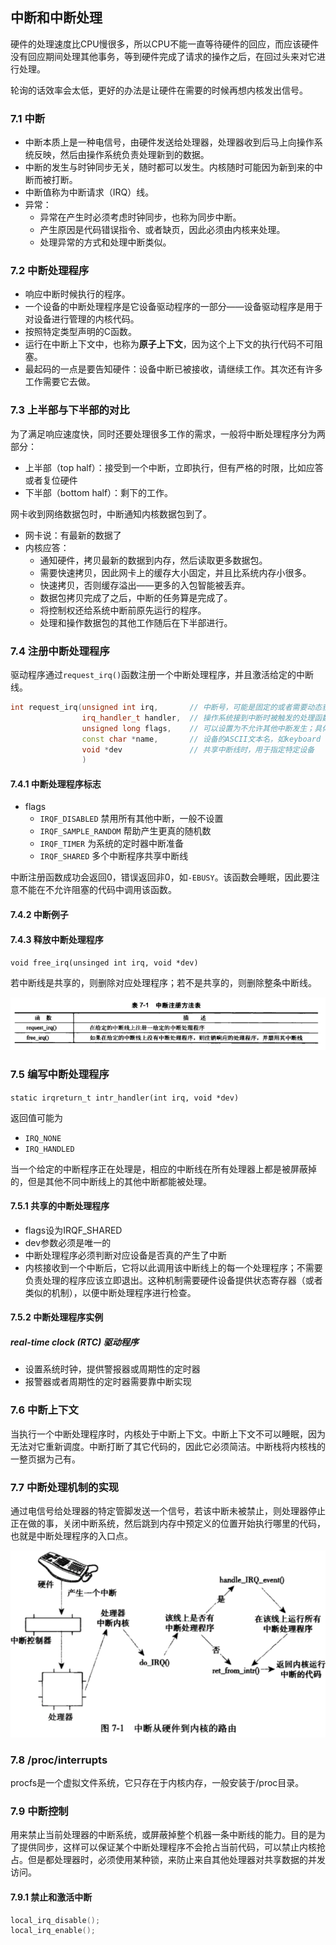 ## 中断和中断处理
硬件的处理速度比CPU慢很多，所以CPU不能一直等待硬件的回应，而应该硬件没有回应期间处理其他事务，等到硬件完成了请求的操作之后，在回过头来对它进行处理。

轮询的话效率会太低，更好的办法是让硬件在需要的时候再想内核发出信号。

### 7.1 中断
- 中断本质上是一种电信号，由硬件发送给处理器，处理器收到后马上向操作系统反映，然后由操作系统负责处理新到的数据。
- 中断的发生与时钟同步无关，随时都可以发生。内核随时可能因为新到来的中断而被打断。
- 中断值称为中断请求（IRQ）线。
- 异常：
  - 异常在产生时必须考虑时钟同步，也称为同步中断。
  - 产生原因是代码错误指令、或者缺页，因此必须由内核来处理。
  - 处理异常的方式和处理中断类似。

### 7.2 中断处理程序
- 响应中断时候执行的程序。
- 一个设备的中断处理程序是它设备驱动程序的一部分——设备驱动程序是用于对设备进行管理的内核代码。
- 按照特定类型声明的C函数。
- 运行在中断上下文中，也称为**原子上下文**，因为这个上下文的执行代码不可阻塞。
- 最起码的一点是要告知硬件：设备中断已被接收，请继续工作。其次还有许多工作需要它去做。

### 7.3 上半部与下半部的对比
为了满足响应速度快，同时还要处理很多工作的需求，一般将中断处理程序分为两部分：
- 上半部（top half）：接受到一个中断，立即执行，但有严格的时限，比如应答或者复位硬件
- 下半部（bottom half）：剩下的工作。

网卡收到网络数据包时，中断通知内核数据包到了。
- 网卡说：有最新的数据了
- 内核应答：
  - 通知硬件，拷贝最新的数据到内存，然后读取更多数据包。
  - 需要快速拷贝，因此网卡上的缓存大小固定，并且比系统内存小很多。
  - 快速拷贝，否则缓存溢出——更多的入包智能被丢弃。
  - 数据包拷贝完成了之后，中断的任务算是完成了。
  - 将控制权还给系统中断前原先运行的程序。
  - 处理和操作数据包的其他工作随后在下半部进行。

### 7.4 注册中断处理程序
驱动程序通过`request_irq()`函数注册一个中断处理程序，并且激活给定的中断线。
```c++
int request_irq(unsigned int irq,       // 中断号，可能是固定的或者需要动态获取的
                irq_handler_t handler,  // 操作系统接到中断时被触发的处理函数
                unsigned long flags,    // 可以设置为不允许其他中断发生；具体看7.4.1
                const char *name,       // 设备的ASCII文本名，如keyboard
                void *dev               // 共享中断线时，用于指定特定设备
                )
```
#### 7.4.1 中断处理程序标志
- flags
  - `IRQF_DISABLED` 禁用所有其他中断，一般不设置
  - `IRQF_SAMPLE_RANDOM` 帮助产生更真的随机数
  - `IRQF_TIMER` 为系统的定时器中断准备
  - `IRQF_SHARED` 多个中断程序共享中断线

中断注册函数成功会返回0，错误返回非0，如`-EBUSY`。该函数会睡眠，因此要注意不能在不允许阻塞的代码中调用该函数。

#### 7.4.2 中断例子


#### 7.4.3 释放中断处理程序
`void free_irq(unsinged int irq, void *dev)`

若中断线是共享的，则删除对应处理程序；若不是共享的，则删除整条中断线。

![reg-free](res/interrupts-handler-reg-free.png)

### 7.5 编写中断处理程序
`static irqreturn_t intr_handler(int irq, void *dev)`

返回值可能为
- `IRQ_NONE`
- `IRQ_HANDLED`

当一个给定的中断程序正在处理是，相应的中断线在所有处理器上都是被屏蔽掉的，但是其他不同中断线上的其他中断都能被处理。

#### 7.5.1 共享的中断处理程序

- flags设为IRQF_SHARED
- dev参数必须是唯一的
- 中断处理程序必须判断对应设备是否真的产生了中断
- 内核接收到一个中断后，它将以此调用该中断线上的每一个处理程序；不需要负责处理的程序应该立即退出。这种机制需要硬件设备提供状态寄存器（或者类似的机制），以便中断处理程序进行检查。

#### 7.5.2 中断处理程序实例

##### real-time clock (RTC) 驱动程序
- 设置系统时钟，提供警报器或周期性的定时器
- 报警器或者周期性的定时器需要靠中断实现

### 7.6 中断上下文
当执行一个中断处理程序时，内核处于中断上下文。中断上下文不可以睡眠，因为无法对它重新调度。中断打断了其它代码的，因此它必须简洁。中断栈将内核栈的一整页据为己有。

### 7.7 中断处理机制的实现

通过电信号给处理器的特定管脚发送一个信号，若该中断未被禁止，则处理器停止正在做的事，关闭中断系统，然后跳到内存中预定义的位置开始执行哪里的代码，也就是中断处理程序的入口点。

![intterupts-process](res/interrupts-process.png)

### 7.8 /proc/interrupts

procfs是一个虚拟文件系统，它只存在于内核内存，一般安装于/proc目录。

### 7.9 中断控制

用来禁止当前处理器的中断系统，或屏蔽掉整个机器一条中断线的能力。目的是为了提供同步，这样可以保证某个中断处理程序不会抢占当前代码，可以禁止内核抢占。但是都处理器时，必须使用某种锁，来防止来自其他处理器对共享数据的并发访问。

#### 7.9.1 禁止和激活中断

```c++
local_irq_disable();
local_irq_enable();
```
